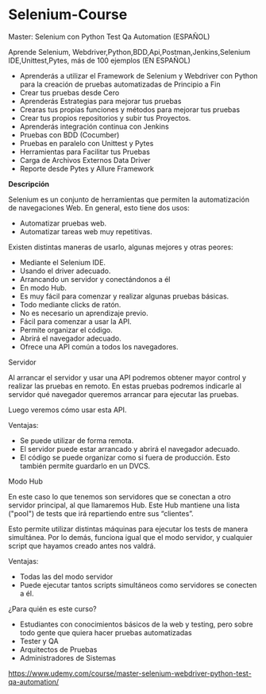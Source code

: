 # Selenium-Course

Master: Selenium con Python Test Qa Automation (ESPAÑOL)

Aprende Selenium, Webdriver,Python,BDD,Api,Postman,Jenkins,Selenium IDE,Unittest,Pytes, más de 100 ejemplos (EN ESPAÑOL)

* Aprenderás a utilizar el Framework de Selenium y Webdriver con Python para la creación de pruebas automatizadas de Principio a Fin
* Crear tus pruebas desde Cero
* Aprenderás Estrategias para mejorar tus pruebas
* Crearas tus propias funciones y métodos para mejorar tus pruebas
* Crear tus propios repositorios y subir tus Proyectos.
* Aprenderás integración continua con Jenkins
* Pruebas con BDD (Cocumber)
* Pruebas en paralelo con Unittest y Pytes
* Herramientas para Facilitar tus Pruebas
* Carga de Archivos Externos Data Driver
* Reporte desde Pytes y Allure Framework

**Descripción**<p>
Selenium es un conjunto de herramientas que permiten la automatización de navegaciones Web. En general, esto tiene dos usos:

* Automatizar pruebas web.
* Automatizar tareas web muy repetitivas.

Existen distintas maneras de usarlo, algunas mejores y otras peores:

* Mediante el Selenium IDE.
* Usando el driver adecuado.
* Arrancando un servidor y conectándonos a él
* En modo Hub.
* Es muy fácil para comenzar y realizar algunas pruebas básicas.
* Todo mediante clicks de ratón.
* No es necesario un aprendizaje previo.
* Fácil para comenzar a usar la API.
* Permite organizar el código.
* Abrirá el navegador adecuado.
* Ofrece una API común a todos los navegadores.

Servidor

Al arrancar el servidor y usar una API podremos obtener mayor control y realizar las pruebas en remoto. En estas pruebas podremos indicarle al servidor qué navegador queremos arrancar para ejecutar las pruebas.

Luego veremos cómo usar esta API.

Ventajas:

* Se puede utilizar de forma remota.
* El servidor puede estar arrancado y abrirá el navegador adecuado.
* El código se puede organizar como si fuera de producción. Esto también permite guardarlo en un DVCS.

Modo Hub

En este caso lo que tenemos son servidores que se conectan a otro servidor principal, al que llamaremos Hub. Este Hub mantiene una lista ("pool") de tests que irá repartiendo entre sus “clientes”.

Esto permite utilizar distintas máquinas para ejecutar los tests de manera simultánea. Por lo demás, funciona igual que el modo servidor, y cualquier script que hayamos creado antes nos valdrá.

Ventajas:

* Todas las del modo servidor
* Puede ejecutar tantos scripts simultáneos como servidores se conecten a él.

¿Para quién es este curso?
* Estudiantes con conocimientos básicos de la web y testing, pero sobre todo gente que quiera hacer pruebas automatizadas
* Tester y QA
* Arquitectos de Pruebas
* Administradores de Sistemas

<url>https://www.udemy.com/course/master-selenium-webdriver-python-test-qa-automation/</url>
